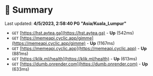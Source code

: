 # 📖 Summary
Last updated: **4/5/2023, 2:58:40 PG "Asia/Kuala_Lumpur"**

- `GET` [https://hst.aytea.ga](https://hst.aytea.ga) - **Up** (542ms)
- `GET` [https://memeapi.cyclic.app/gimme](https://memeapi.cyclic.app/gimme) - **Up** (1167ms)
- `GET` [https://memeapi.cyclic.app](https://memeapi.cyclic.app) - **Up** (881ms)
- `GET` [https://klik.ml/health](https://klik.ml/health) - **Up** (613ms)
- `GET` [https://dumb.onrender.com](https://dumb.onrender.com) - **Up** (633ms)
